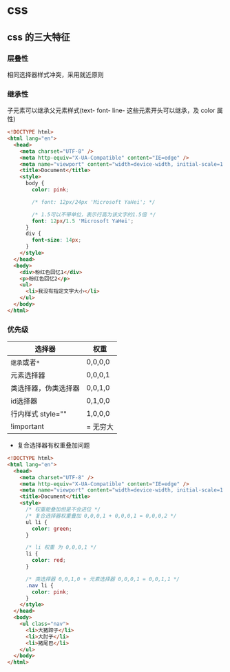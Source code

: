 # css

## css 的三大特征

### 层叠性

相同选择器样式冲突，采用就近原则

### 继承性

子元素可以继承父元素样式(text- font- line- 这些元素开头可以继承，及 color 属性)

```html
<!DOCTYPE html>
<html lang="en">
  <head>
    <meta charset="UTF-8" />
    <meta http-equiv="X-UA-Compatible" content="IE=edge" />
    <meta name="viewport" content="width=device-width, initial-scale=1.0" />
    <title>Document</title>
    <style>
      body {
        color: pink;

        /* font: 12px/24px 'Microsoft YaHei'; */

        /* 1.5可以不带单位，表示行高为该文字的1.5倍 */
        font: 12px/1.5 'Microsoft YaHei';
      }
      div {
        font-size: 14px;
      }
    </style>
  </head>
  <body>
    <div>粉红色回忆1</div>
    <p>粉红色回忆2</p>
    <ul>
      <li>我没有指定文字大小</li>
    </ul>
  </body>
</html>
```

### 优先级

| 选择器  |  权重  |
|---|---|
| `继承`或者`*`  | 0,0,0,0 |
| 元素选择器 | 0,0,0,1 |
| 类选择器，伪类选择器 | 0,0,1,0 |
| id选择器 | 0,1,0,0 |
| 行内样式 style="" | 1,0,0,0 |
| !important | = 无穷大 |

- 复合选择器有权重叠加问题

```html
<!DOCTYPE html>
<html lang="en">
  <head>
    <meta charset="UTF-8" />
    <meta http-equiv="X-UA-Compatible" content="IE=edge" />
    <meta name="viewport" content="width=device-width, initial-scale=1.0" />
    <title>Document</title>
    <style>
      /* 权重能叠加但是不会进位 */
      /* 复合选择器权重叠加 0,0,0,1 + 0,0,0,1 = 0,0,0,2 */
      ul li {
        color: green;
      }

      /* li 权重 为 0,0,0,1 */
      li {
        color: red;
      }

      /* 类选择器 0,0,1,0 + 元素选择器 0,0,0,1 = 0,0,1,1 */
      .nav li {
        color: pink;
      }
    </style>
  </head>
  <body>
    <ul class="nav">
      <li>大猪蹄子</li>
      <li>大肘子</li>
      <li>猪尾巴</li>
    </ul>
  </body>
</html>
```